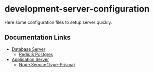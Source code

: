 # development-server-configuration

Here some configuration files to setup server quickly.

## Documentation Links
* [Database Server](database/README.md)
  * [Redis & Postgres](database/redis_postgres/README.md)
* [Application Server](server/README.md)
  * [Node Service(Type-Prisma)](server/node-service(typescript-prisma)/README.md) 
